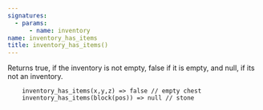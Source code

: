 ```yaml
---
signatures:
  - params:
      - name: inventory
name: inventory_has_items
title: inventory_has_items()
---
```



Returns true, if the inventory is not empty, false if it is empty, and null, if
its not an inventory.

```scarpet inventory_has_items(player()) => true
    inventory_has_items(x,y,z) => false // empty chest
    inventory_has_items(block(pos)) => null // stone
```
